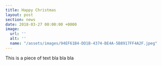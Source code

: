 ```yaml
---
title: Happy Christmas
layout: post
section: news
date: 2018-03-27 00:00:00 +0000
image:
  url: ''
  alt: ''
  name: "/assets/images/94EF61B4-DD1B-4374-BE4A-5B8917FF4A2F.jpeg"
---
```

This is a piece of text bla bla bla